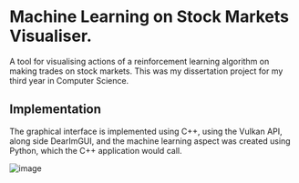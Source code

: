 # Machine Learning on Stock Markets Visualiser.
A tool for visualising actions of a reinforcement learning algorithm on making trades on stock markets.
This was my dissertation project for my third year in Computer Science.

## Implementation
The graphical interface is implemented using C++, using the Vulkan API, along side DearImGUI, and the machine learning aspect was created using Python, which the C++ application would call. 

![image](https://github.com/Benasm123/Stock-Market-Visualiser/assets/74568812/7bee2200-7fd4-48ed-8d2d-811c0242e754)

